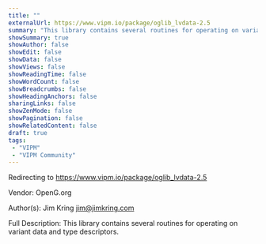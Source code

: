 ```yaml
---
title: ""
externalUrl: https://www.vipm.io/package/oglib_lvdata-2.5
summary: "This library contains several routines for operating on variant data and type descriptors.."
showSummary: true
showAuthor: false
showEdit: false
showData: false
showViews: false
showReadingTime: false
showWordCount: false
showBreadcrumbs: false
showHeadingAnchors: false
sharingLinks: false
showZenMode: false
showPagination: false
showRelatedContent: false
draft: true
tags:
 - "VIPM"
 - "VIPM Community"
---
```


Redirecting to https://www.vipm.io/package/oglib_lvdata-2.5

Vendor: OpenG.org

Author(s): Jim Kring <jim@jimkring.com>
 
Full Description:
This library contains several routines for operating on variant data and type descriptors.